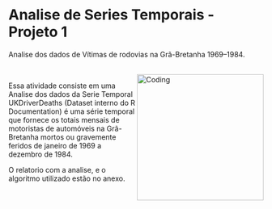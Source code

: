 # Analise de Series Temporais - Projeto 1
Analise dos dados de Vítimas de rodovias na Grã-Bretanha 1969–1984.

<br/>

<img align="right" alt="Coding" width="250" src="https://user-images.githubusercontent.com/128048584/249571821-fc2a9618-5bfa-4441-901a-3cd967af1c6a.gif">

Essa atividade consiste em uma Analise dos dados da Serie Temporal 
UKDriverDeaths (Dataset interno do R Documentation) é uma série temporal que fornece os totais mensais de motoristas de
automóveis na Grã-Bretanha mortos ou gravemente feridos de janeiro de 1969 a dezembro de 1984. 

O relatorio com a analise, e o algoritmo utilizado estão no anexo. 
